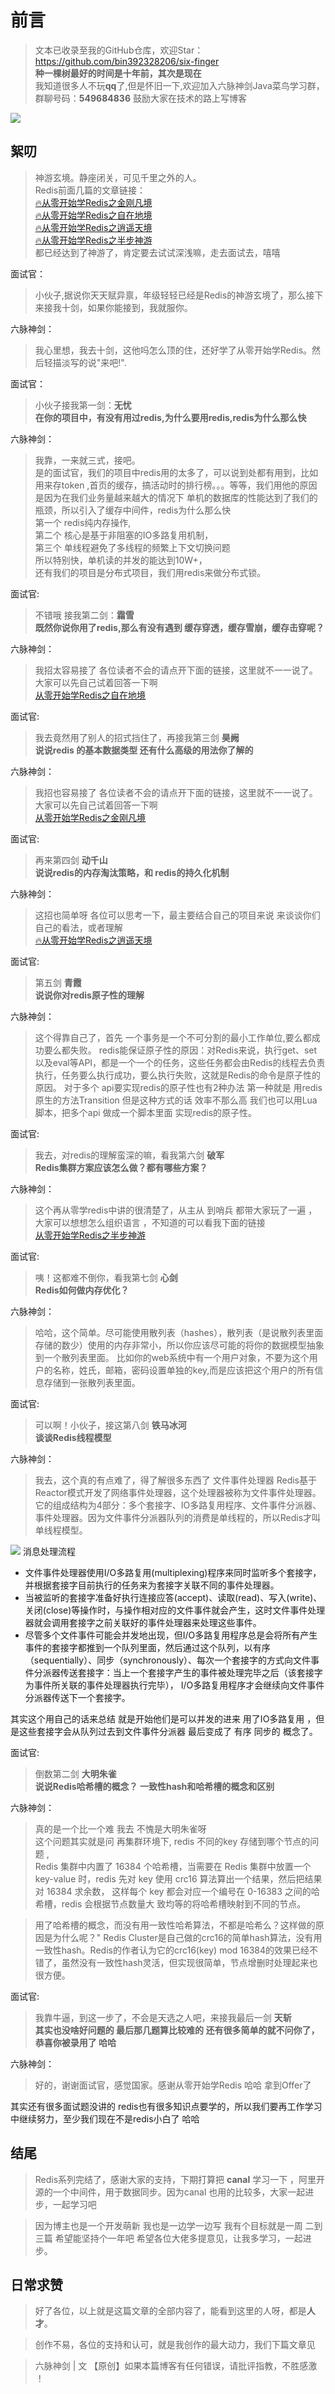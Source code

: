 # 前言
>文本已收录至我的GitHub仓库，欢迎Star：https://github.com/bin392328206/six-finger                             
> **种一棵树最好的时间是十年前，其次是现在**   
>我知道很多人不玩**qq**了,但是怀旧一下,欢迎加入六脉神剑Java菜鸟学习群，群聊号码：**549684836** 鼓励大家在技术的路上写博客

![](https://user-gold-cdn.xitu.io/2019/12/2/16ec5057ac2d21d6?w=640&h=459&f=jpeg&s=32759)

## 絮叨 
> 神游玄境。静座闭关，可见千里之外的人。         
> Redis前面几篇的文章链接：  
>[🔥从零开始学Redis之金刚凡境](https://juejin.im/post/5dde62bf5188256ebc1ee256)   
>[🔥从零开始学Redis之自在地境](https://juejin.im/post/5de24ca25188255e8b76e1c4)     
>[🔥从零开始学Redis之逍遥天境](https://juejin.im/post/5de391046fb9a0717220fafe)   
>[🔥从零开始学Redis之半步神游](https://juejin.im/post/5de49cbbf265da05d03826d5)   
> 都已经达到了神游了，肯定要去试试深浅嘛，走去面试去，嘻嘻


面试官：
>小伙子,据说你天天赋异禀，年级轻轻已经是Redis的神游玄境了，那么接下来接我十剑，如果你能接到，我就服你。

六脉神剑：
> 我心里想，我去十剑，这他吗怎么顶的住，还好学了从零开始学Redis。然后轻描淡写的说"来吧!".

面试官：
> 小伙子接我第一剑：**无忧**   
> **在你的项目中，有没有用过redis,为什么要用redis,redis为什么那么快**

六脉神剑：
> 我靠，一来就三式，接吧。   
> 是的面试官，我们的项目中redis用的太多了，可以说到处都有用到，比如 用来存token ,首页的缓存，搞活动时的排行榜。。。等等，我们用他的原因是因为在我们业务量越来越大的情况下  单机的数据库的性能达到了我们的瓶颈，所以引入了缓存中间件，redis为什么那么快   
第一个 redis纯内存操作,   
第二个 核心是基于非阻塞的IO多路复用机制，   
第三个 单线程避免了多线程的频繁上下文切换问题    
所以特别快，单机读的并发的能达到10W+，   
> 还有我们的项目是分布式项目，我们用redis来做分布式锁。

面试官:
> 不错哦 接我第二剑：**霜雪**  
>**既然你说你用了redis,那么有没有遇到 缓存穿透，缓存雪崩，缓存击穿呢？** 

六脉神剑： 
> 我招太容易接了 各位读者不会的请点开下面的链接，这里就不一一说了。  大家可以先自己试着回答一下啊   
>[从零开始学Redis之自在地境](https://juejin.im/post/5de24ca25188255e8b76e1c4)

面试官:
> 我去竟然用了别人的招式挡住了，再接我第三剑 **昊阙**   
> **说说redis 的基本数据类型 还有什么高级的用法你了解的**

六脉神剑：
> 我招也容易接了 各位读者不会的请点开下面的链接，这里就不一一说了。  大家可以先自己试着回答一下啊  
>[从零开始学Redis之金刚凡境](https://juejin.im/post/5dde62bf5188256ebc1ee256)

面试官:
> 再来第四剑 **动千山**  
> **说说redis的内存淘汰策略，和 redis的持久化机制**

六脉神剑：
> 这招也简单呀 各位可以思考一下，最主要结合自己的项目来说 来谈谈你们自己的看法，或者理解   
>[🔥从零开始学Redis之逍遥天境](https://juejin.im/post/5de391046fb9a0717220fafe)   



面试官:
> 第五剑 **青霞**  
> **说说你对redis原子性的理解**

六脉神剑：
> 这个得靠自己了，首先 一个事务是一个不可分割的最小工作单位,要么都成功要么都失败。
redis能保证原子性的原因：对Redis来说，执行get、set以及eval等API，都是一个一个的任务，这些任务都会由Redis的线程去负责执行，任务要么执行成功，要么执行失败，这就是Redis的命令是原子性的原因。
对于多个 api要实现redis的原子性也有2种办法 第一种就是 用redis原生的方法Transition 但是这种方式的话 效率不那么高 我们也可以用Lua脚本，把多个api 做成一个脚本里面 实现redis的原子性。


面试官:
> 我去，对redis的理解蛮深的嘛，看我第六剑 **破军**   
> **Redis集群方案应该怎么做？都有哪些方案？**

六脉神剑：
> 这个再从零学redis中讲的很清楚了，从主从 到哨兵 都带大家玩了一遍 ，大家可以想想怎么组织语言 ，不知道的可以看我下面的链接   
>[从零开始学Redis之半步神游](https://juejin.im/post/5de49cbbf265da05d03826d5) 



面试官:
> 咦！这都难不倒你，看我第七剑 **心剑**    
> **Redis如何做内存优化？**

六脉神剑：
>  哈哈，这个简单。尽可能使用散列表（hashes），散列表（是说散列表里面存储的数少）使用的内存非常小，所以你应该尽可能的将你的数据模型抽象到一个散列表里面。
比如你的web系统中有一个用户对象，不要为这个用户的名称，姓氏，邮箱，密码设置单独的key,而是应该把这个用户的所有信息存储到一张散列表里面。


面试官:
> 可以啊！小伙子，接这第八剑 **铁马冰河**   
> **谈谈Redis线程模型**

六脉神剑：  
> 我去，这个真的有点难了，得了解很多东西了
> 文件事件处理器  Redis基于Reactor模式开发了网络事件处理器，这个处理器被称为文件事件处理器。它的组成结构为4部分：多个套接字、IO多路复用程序、文件事件分派器、事件处理器。因为文件事件分派器队列的消费是单线程的，所以Redis才叫单线程模型。

![](https://user-gold-cdn.xitu.io/2019/12/3/16ec9d4c07245aa0?w=1546&h=628&f=webp&s=48994)
消息处理流程
- 文件事件处理器使用I/O多路复用(multiplexing)程序来同时监听多个套接字，并根据套接字目前执行的任务来为套接字关联不同的事件处理器。
- 当被监听的套接字准备好执行连接应答(accept)、读取(read)、写入(write)、关闭(close)等操作时，与操作相对应的文件事件就会产生，这时文件事件处理器就会调用套接字之前关联好的事件处理器来处理这些事件。
- 尽管多个文件事件可能会并发地出现，但I/O多路复用程序总是会将所有产生事件的套接字都推到一个队列里面，然后通过这个队列，以有序（sequentially）、同步（synchronously）、每次一个套接字的方式向文件事件分派器传送套接字：当上一个套接字产生的事件被处理完毕之后（该套接字为事件所关联的事件处理器执行完毕）， I/O多路复用程序才会继续向文件事件分派器传送下一个套接字。

其实这个用自己的话来总结 就是开始他们是可以并发的进来 用了IO多路复用 ，但是这些套接字会从队列过去到文件事件分派器 最后变成了 有序 同步的 概念了。

面试官:
> 倒数第二剑 **大明朱雀**   
>**说说Redis哈希槽的概念？ 一致性hash和哈希槽的概念和区别**

六脉神剑：
> 真的是一个比一个难 我去 不愧是大明朱雀呀  
> 这个问题其实就是问 再集群环境下, redis 不同的key 存储到哪个节点的问题 ,  
> Redis 集群中内置了 16384 个哈希槽，当需要在 Redis 集群中放置一个 key-value
时，redis 先对 key 使用 crc16 算法算出一个结果，然后把结果对 16384 求余数，
这样每个 key 都会对应一个编号在 0-16383 之间的哈希槽，redis 会根据节点数量大
致均等的将哈希槽映射到不同的节点。

> 用了哈希槽的概念，而没有用一致性哈希算法，不都是哈希么？这样做的原因是为什么呢？"
Redis Cluster是自己做的crc16的简单hash算法，没有用一致性hash。Redis的作者认为它的crc16(key) mod 16384的效果已经不错了，虽然没有一致性hash灵活，但实现很简单，节点增删时处理起来也很方便。




面试官:
> 我靠牛逼，到这一步了，不会是天选之人吧，来接我最后一剑 **天斩**  
>**其实也没啥好问题的 最后那几题算比较难的 还有很多简单的就不问你了，恭喜你被录用了 哈哈**

六脉神剑：
> 好的，谢谢面试官，感觉国家。感谢从零开始学Redis 哈哈 拿到Offer了


其实还有很多面试题没讲的 redis也有很多知识点要学的，所以我们要再工作学习中继续努力，至少我们现在不是redis小白了 哈哈

## 结尾
> Redis系列完结了，感谢大家的支持，下期打算把 **canal** 学习一下 ，阿里开源的一个中间件，用于数据同步。因为canal 也用的比较多，大家一起进步，一起学习吧

> 因为博主也是一个开发萌新 我也是一边学一边写 我有个目标就是一周 二到三篇 希望能坚持个一年吧 希望各位大佬多提意见，让我多学习，一起进步。
## 日常求赞
> 好了各位，以上就是这篇文章的全部内容了，能看到这里的人呀，都是**人才**。

> 创作不易，各位的支持和认可，就是我创作的最大动力，我们下篇文章见

>六脉神剑 | 文 【原创】如果本篇博客有任何错误，请批评指教，不胜感激 ！
